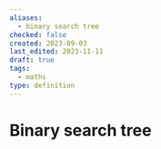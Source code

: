 ```yaml
---
aliases:
  - binary search tree
checked: false
created: 2023-09-03
last_edited: 2023-11-11
draft: true
tags:
  - maths
type: definition
---
```

# Binary search tree
